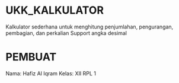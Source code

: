 # UKK_KALKULATOR
Kalkulator sederhana untuk menghitung penjumlahan, pengurangan, pembagian, dan perkalian
Support angka desimal

# PEMBUAT
Nama: Hafiz Al Iqram
Kelas: XII RPL 1

